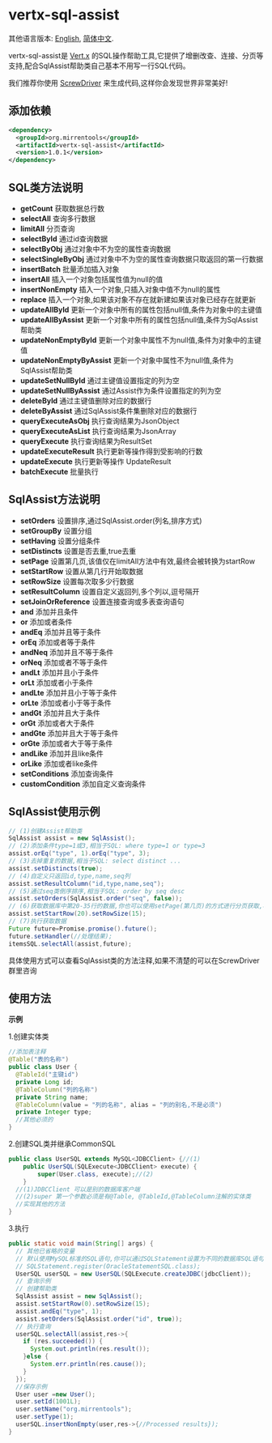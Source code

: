 # vertx-sql-assist
其他语言版本: [English](./README.md), [简体中文](./README.zh.md).

vertx-sql-assist是 [Vert.x](https://vertx.io/) 的SQL操作帮助工具,它提供了增删改查、连接、分页等支持,配合SqlAssist帮助类自己基本不用写一行SQL代码。

我们推荐你使用 [ScrewDriver](https://github.com/MirrenTools/screw-driver) 来生成代码,这样你会发现世界非常美好!
## 添加依赖
``` XML
<dependency>
  <groupId>org.mirrentools</groupId>
  <artifactId>vertx-sql-assist</artifactId>
  <version>1.0.1</version>
</dependency>
```
## SQL类方法说明
* **getCount** 获取数据总行数
* **selectAll** 查询多行数据
* **limitAll** 分页查询
* **selectById** 通过id查询数据
* **selectByObj** 通过对象中不为空的属性查询数据
* **selectSingleByObj** 通过对象中不为空的属性查询数据只取返回的第一行数据
* **insertBatch** 批量添加插入对象
* **insertAll** 插入一个对象包括属性值为null的值
* **insertNonEmpty** 插入一个对象,只插入对象中值不为null的属性
* **replace** 插入一个对象,如果该对象不存在就新建如果该对象已经存在就更新
* **updateAllById** 更新一个对象中所有的属性包括null值,条件为对象中的主键值
* **updateAllByAssist** 更新一个对象中所有的属性包括null值,条件为SqlAssist帮助类
* **updateNonEmptyById** 更新一个对象中属性不为null值,条件为对象中的主键值
* **updateNonEmptyByAssist** 更新一个对象中属性不为null值,条件为SqlAssist帮助类
* **updateSetNullById** 通过主键值设置指定的列为空
* **updateSetNullByAssist** 通过Assist作为条件设置指定的列为空
* **deleteById** 通过主键值删除对应的数据行
* **deleteByAssist** 通过SqlAssist条件集删除对应的数据行
* **queryExecuteAsObj** 执行查询结果为JsonObject
* **queryExecuteAsList** 执行查询结果为JsonArray
* **queryExecute** 执行查询结果为ResultSet
* **updateExecuteResult** 执行更新等操作得到受影响的行数
* **updateExecute** 执行更新等操作 UpdateResult
* **batchExecute** 批量执行

## SqlAssist方法说明
* **setOrders** 设置排序,通过SqlAssist.order(列名,排序方式)
* **setGroupBy** 设置分组
* **setHaving** 设置分组条件
* **setDistincts** 设置是否去重,true去重
* **setPage** 设置第几页,该值仅在limitAll方法中有效,最终会被转换为startRow
* **setStartRow** 设置从第几行开始取数据
* **setRowSize** 设置每次取多少行数据
* **setResultColumn** 设置自定义返回列,多个列以,逗号隔开
* **setJoinOrReference** 设置连接查询或多表查询语句
* **and** 添加并且条件
* **or** 添加或者条件
* **andEq** 添加并且等于条件
* **orEq** 添加或者等于条件
* **andNeq** 添加并且不等于条件
* **orNeq** 添加或者不等于条件
* **andLt** 添加并且小于条件
* **orLt** 添加或者小于条件
* **andLte** 添加并且小于等于条件
* **orLte** 添加或者小于等于条件
* **andGt** 添加并且大于条件
* **orGt** 添加或者大于条件
* **andGte** 添加并且大于等于条件
* **orGte** 添加或者大于等于条件
* **andLike** 添加并且like条件
* **orLike** 添加或者like条件
* **setConditions** 添加查询条件
* **customCondition** 添加自定义查询条件

## SqlAssist使用示例
``` java
// (1)创建Assist帮助类
SqlAssist assist = new SqlAssist();
// (2)添加条件type=1或3,相当于SQL: where type=1 or type=3
assist.orEq("type", 1).orEq("type", 3);
// (3)去掉重复的数据,相当于SQL: select distinct ...
assist.setDistincts(true);
// (4)自定义只返回id,type,name,seq列
assist.setResultColumn("id,type,name,seq");
// (5)通过seq类倒序排序,相当于SQL: order by seq desc
assist.setOrders(SqlAssist.order("seq", false));
// (6)获取数据库中第20-35行的数据,你也可以使用setPage(第几页)的方式进行分页获取,相当于SQL: limit 20,15
assist.setStartRow(20).setRowSize(15);
// (7)执行获取数据
Future future=Promise.promise().future();
future.setHandler(//处理结果);
itemsSQL.selectAll(assist,future);
```
具体使用方式可以查看SqlAssist类的方法注释,如果不清楚的可以在ScrewDriver群里咨询


## 使用方法

**示例**

1.创建实体类

``` java
//添加表注释
@Table("表的名称")
public class User {
  @TableId("主键id")
  private Long id;
  @TableColumn("列的名称")
  private String name;
  @TableColumn(value = "列的名称", alias = "列的别名,不是必须")
  private Integer type;
  //其他必须的
}  
```
2.创建SQL类并继承CommonSQL

``` java
public class UserSQL extends MySQL<JDBCClient> {//(1)
	public UserSQL(SQLExecute<JDBCClient> execute) {
		super(User.class, execute);//(2)
	}
  //(1)JDBCClient 可以是别的数据库客户端
  //(2)super 第一个参数必须是有@Table, @TableId,@TableColumn注解的实体类
  //实现其他的方法
}  
```
3.执行

``` java
public static void main(String[] args) {
  // 其他已省略的变量
  // 默认使用MySQL标准的SQL语句,你可以通过SQLStatement设置为不同的数据库SQL语句,支持MySQL、PostgreSQL、Oracle、DB2、SQL Server、SQLite,比如设置为Oracle你可以这样
  // SQLStatement.register(OracleStatementSQL.class);
  UserSQL userSQL = new UserSQL(SQLExecute.createJDBC(jdbcClient));
  // 查询示例
  // 创建帮助类
  SqlAssist assist = new SqlAssist();
  assist.setStartRow(0).setRowSize(15);
  assist.andEq("type", 1);
  assist.setOrders(SqlAssist.order("id", true));
  // 执行查询
  userSQL.selectAll(assist,res->{
    if (res.succeeded()) {
      System.out.println(res.result());
    }else {
      System.err.println(res.cause());
    }
  });
  //保存示例
  User user =new User();
  user.setId(1001L);
  user.setName("org.mirrentools");
  user.setType(1);
  userSQL.insertNonEmpty(user,res->{//Processed results});
}
```

